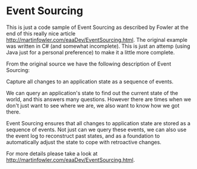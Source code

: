 Event Sourcing
==============

This is just a code sample of Event Sourcing as described by Fowler at the end of this really nice article http://martinfowler.com/eaaDev/EventSourcing.html. The original example was written in C# (and somewhat incomplete). This is just an attemp (using Java just for a personal preference) to make it a little more complete.

From the original source we have the following description of Event Sourcing:

Capture all changes to an application state as a sequence of events.

We can query an application's state to find out the current state of the world, and this answers many questions. However there are times when we don't just want to see where we are, we also want to know how we got there.

Event Sourcing ensures that all changes to application state are stored as a sequence of events. Not just can we query these events, we can also use the event log to reconstruct past states, and as a foundation to automatically adjust the state to cope with retroactive changes.

For more details please take a look at http://martinfowler.com/eaaDev/EventSourcing.html.